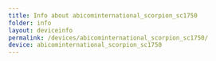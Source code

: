 ```yaml
---
title: Info about abicominternational_scorpion_sc1750
folder: info
layout: deviceinfo
permalink: /devices/abicominternational_scorpion_sc1750/
device: abicominternational_scorpion_sc1750
---
```


